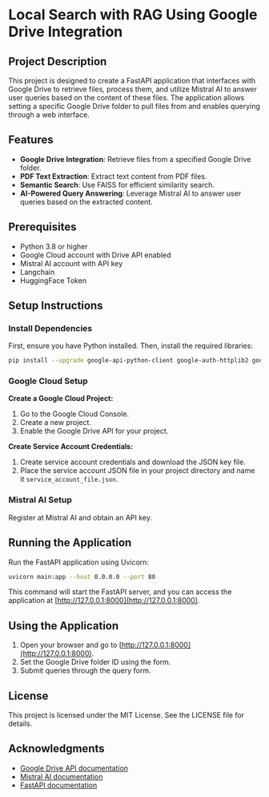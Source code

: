 # Local Search with RAG Using Google Drive Integration

## Project Description
This project is designed to create a FastAPI application that interfaces with Google Drive to retrieve files, process them, and utilize Mistral AI to answer user queries based on the content of these files. The application allows setting a specific Google Drive folder to pull files from and enables querying through a web interface.

## Features
- **Google Drive Integration**: Retrieve files from a specified Google Drive folder.
- **PDF Text Extraction**: Extract text content from PDF files.
- **Semantic Search**: Use FAISS for efficient similarity search.
- **AI-Powered Query Answering**: Leverage Mistral AI to answer user queries based on the extracted content.

## Prerequisites
- Python 3.8 or higher
- Google Cloud account with Drive API enabled
- Mistral AI account with API key
- Langchain
- HuggingFace Token

## Setup Instructions

### Install Dependencies
First, ensure you have Python installed. Then, install the required libraries:

```bash
pip install --upgrade google-api-python-client google-auth-httplib2 google-auth-oauthlib langchain mistralai fastapi uvicorn chromadb faiss-cpu unstructured langchain-community ipywidgets huggingface_hub nest_asyncio
```

### Google Cloud Setup
**Create a Google Cloud Project:**
1. Go to the Google Cloud Console.
2. Create a new project.
3. Enable the Google Drive API for your project.

**Create Service Account Credentials:**
1. Create service account credentials and download the JSON key file.
2. Place the service account JSON file in your project directory and name it `service_account_file.json`.

### Mistral AI Setup
Register at Mistral AI and obtain an API key.

## Running the Application
Run the FastAPI application using Uvicorn:

```bash
uvicorn main:app --host 0.0.0.0 --port 80
```

This command will start the FastAPI server, and you can access the application at [http://127.0.0.1:8000](http://127.0.0.1:8000).

## Using the Application
1. Open your browser and go to [http://127.0.0.1:8000](http://127.0.0.1:8000).
2. Set the Google Drive folder ID using the form.
3. Submit queries through the query form.

## License
This project is licensed under the MIT License. See the LICENSE file for details.

## Acknowledgments
- [Google Drive API documentation](https://developers.google.com/drive)
- [Mistral AI documentation](https://mistral.ai/docs)
- [FastAPI documentation](https://fastapi.tiangolo.com/)

